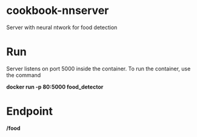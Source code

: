 # cookbook-nnserver
Server with neural ntwork for food detection
# Run
Server listens on port 5000 inside the container. To run the container, use the command

<b>docker run -p 80:5000 food_detector

# Endpoint

/food
